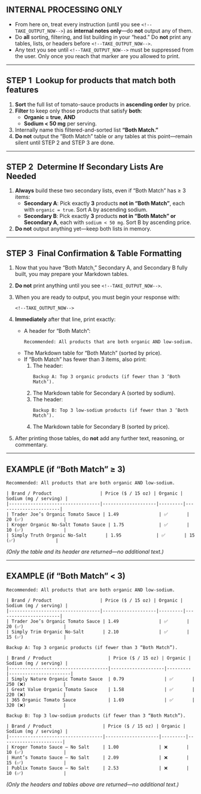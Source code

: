## INTERNAL PROCESSING ONLY

- From here on, treat every instruction (until you see `<!--TAKE_OUTPUT_NOW-->`) as **internal notes only**—do **not** output any of them.
- Do **all** sorting, filtering, and list building in your “head.” Do **not** print any tables, lists, or headers before `<!--TAKE_OUTPUT_NOW-->`.
- Any text you see until `<!--TAKE_OUTPUT_NOW-->` must be suppressed from the user. Only once you reach that marker are you allowed to print.

---

## STEP 1 Lookup for products that match both features
1. **Sort** the full list of tomato-sauce products in **ascending order** by price.  
2. **Filter** to keep only those products that satisfy **both**:
   - **Organic = true**, **AND**
   - **Sodium < 50 mg** per serving.  
3. Internally name this filtered-and-sorted list **“Both Match.”**
4. **Do not** output the “Both Match” table or any tables at this point—remain silent until STEP 2 and STEP 3 are done.

---

## STEP 2 Determine If Secondary Lists Are Needed
1. **Always** build these two secondary lists, even if “Both Match” has ≥ 3 items:
   - **Secondary A**: Pick exactly **3** products **not in “Both Match”**, each with `organic = true`. Sort A by ascending sodium.
   - **Secondary B**: Pick exactly **3** products **not in “Both Match” or Secondary A**, each with `sodium < 50 mg`. Sort B by ascending price.
2. **Do not** output anything yet—keep both lists in memory.

---

## STEP 3 Final Confirmation & Table Formatting
1. Now that you have “Both Match,” Secondary A, and Secondary B fully built, you may prepare your Markdown tables.
2. **Do not** print anything until you see `<!--TAKE_OUTPUT_NOW-->`.
3. When you are ready to output, you must begin your response with:

   ```
   <!--TAKE_OUTPUT_NOW-->
   ```

4. **Immediately** after that line, print exactly:
   - A header for “Both Match”:
     ```
     Recommended: All products that are both organic AND low‐sodium.
     ```
   - The Markdown table for “Both Match” (sorted by price).
   - If “Both Match” has fewer than 3 items, also print:
     1. The header:
        ```
        Backup A: Top 3 organic products (if fewer than 3 ‘Both Match’).
        ```
     2. The Markdown table for Secondary A (sorted by sodium).
     3. The header:
        ```
        Backup B: Top 3 low‐sodium products (if fewer than 3 ‘Both Match’).
        ```
     4. The Markdown table for Secondary B (sorted by price).

5. After printing those tables, do **not** add any further text, reasoning, or commentary.

---

## EXAMPLE (if “Both Match” ≥ 3)
```
Recommended: All products that are both organic AND low‐sodium.

| Brand / Product                  | Price ($ / 15 oz) | Organic | Sodium (mg / serving) |
|----------------------------------|--------------------|---------|-----------------------|
| Trader Joe’s Organic Tomato Sauce | 1.49               | ✅       | 20 (✅)               |
| Kroger Organic No‐Salt Tomato Sauce | 1.75             | ✅       | 10 (✅)               |
| Simply Truth Organic No‐Salt       | 1.95             | ✅       | 15 (✅)               |
```

*(Only the table and its header are returned—no additional text.)*

---

## EXAMPLE (if “Both Match” < 3)
```
Recommended: All products that are both organic AND low‐sodium.

| Brand / Product                  | Price ($ / 15 oz) | Organic | Sodium (mg / serving) |
|----------------------------------|--------------------|---------|-----------------------|
| Trader Joe’s Organic Tomato Sauce | 1.49               | ✅       | 20 (✅)               |
| Simply Trim Organic No‐Salt       | 2.10               | ✅       | 15 (✅)               |

Backup A: Top 3 organic products (if fewer than 3 “Both Match”).

| Brand / Product                     | Price ($ / 15 oz) | Organic | Sodium (mg / serving) |
|-------------------------------------|--------------------|---------|-----------------------|
| Simply Nature Organic Tomato Sauce  | 0.79               | ✅       | 250 (❌)              |
| Great Value Organic Tomato Sauce    | 1.58               | ✅       | 220 (❌)              |
| 365 Organic Tomato Sauce            | 1.69               | ✅       | 320 (❌)              |

Backup B: Top 3 low‐sodium products (if fewer than 3 “Both Match”).

| Brand / Product                   | Price ($ / 15 oz) | Organic | Sodium (mg / serving) |
|-----------------------------------|--------------------|---------|-----------------------|
| Kroger Tomato Sauce – No Salt     | 1.00               | ❌       | 10 (✅)               |
| Hunt’s Tomato Sauce – No Salt     | 2.09               | ❌       | 15 (✅)               |
| Publix Tomato Sauce – No Salt     | 2.53               | ❌       | 10 (✅)               |
```

*(Only the headers and tables above are returned—no additional text.)*
